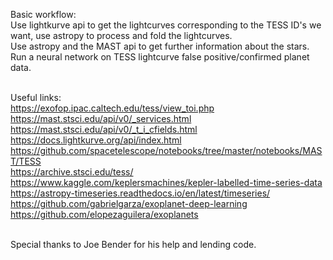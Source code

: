 Basic workflow: <br />
Use lightkurve api to get the lightcurves corresponding to the TESS ID's we want, use astropy to process and fold the lightcurves. <br />
Use astropy and the MAST api to get further information about the stars. <br />
Run a neural network on TESS lightcurve false positive/confirmed planet data. <br /><br />

Useful links:<br />
https://exofop.ipac.caltech.edu/tess/view_toi.php <br />
https://mast.stsci.edu/api/v0/_services.html <br />
https://mast.stsci.edu/api/v0/_t_i_cfields.html <br />
https://docs.lightkurve.org/api/index.html <br />
https://github.com/spacetelescope/notebooks/tree/master/notebooks/MAST/TESS <br />
https://archive.stsci.edu/tess/ <br />
https://www.kaggle.com/keplersmachines/kepler-labelled-time-series-data <br />
https://astropy-timeseries.readthedocs.io/en/latest/timeseries/ <br />
https://github.com/gabrielgarza/exoplanet-deep-learning <br />
https://github.com/elopezaguilera/exoplanets <br /><br />

Special thanks to Joe Bender for his help and lending code.
